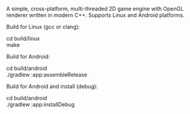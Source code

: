 A simple, cross-platform, multi-threaded 2D game engine with OpenGL renderer written in modern
C++. Supports Linux and Android platforms.

Build for Linux (gcc or clang):

cd build/linux  
make

Build for Android:

cd build/android  
./gradlew :app:assembleRelease

Build for Android and install (debug):

cd build/android  
./gradlew :app:installDebug
